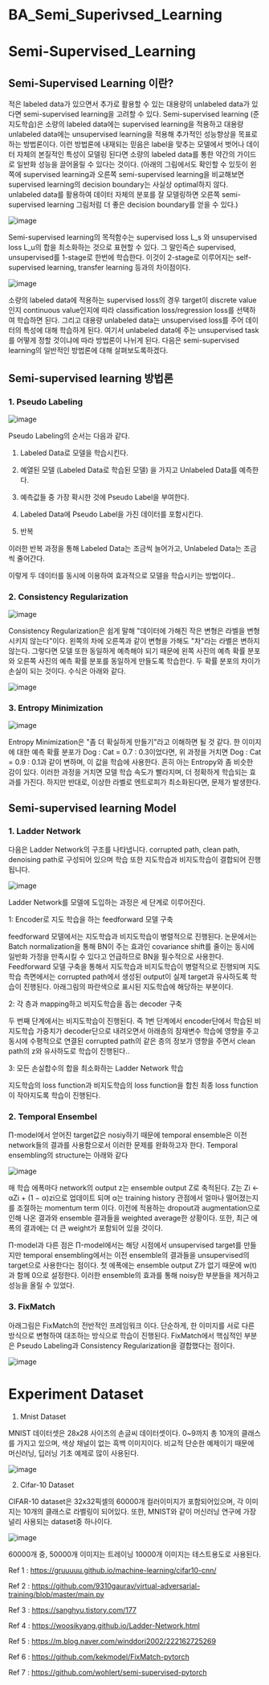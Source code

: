 # BA_Semi_Superivsed_Learning


# Semi-Supervised_Learning
 
 ## Semi-Supervised Learning 이란?
 
 적은 labeled data가 있으면서 추가로 활용할 수 있는 대용량의 unlabeled data가 있다면 semi-supervised learning을 고려할 수 있다. Semi-supervised learning (준지도학습)은 소량의 labeled data에는 supervised learning을 적용하고 대용량 unlabeled data에는 unsupervised learning을 적용해 추가적인 성능향상을 목표로 하는 방법론이다. 이런 방법론에 내재되는 믿음은 label을 맞추는 모델에서 벗어나 데이터 자체의 본질적인 특성이 모델링 된다면 소량의 labeled data를 통한 약간의 가이드로 일반화 성능을 끌어올릴 수 있다는 것이다. (아래의 그림에서도 확인할 수 있듯이 왼쪽에 supervised learning과 오른쪽 semi-supervised learning을 비교해보면 supervised learning의 decision boundary는 사실상 optimal하지 않다. unlabeled data를 활용하여 데이터 자체의 분포를 잘 모델링하면 오른쪽 semi-supervised learning 그림처럼 더 좋은 decision boundary를 얻을 수 있다.)
 
 ![image](https://user-images.githubusercontent.com/71392868/209581111-5b34e5e0-5415-494b-8b03-28e269c20005.png)


Semi-supervised learning의 목적함수는 supervised loss L_s 와 unsupervised loss L_u의 합을 최소화하는 것으로 표현할 수 있다. 그 말인즉슨 supervised, unsupervised를 1-stage로 한번에 학습한다. 이것이 2-stage로 이루어지는 self-supervised learning, transfer learning 등과의 차이점이다.


![image](https://user-images.githubusercontent.com/71392868/209581348-98e805b9-93f2-40dc-9646-cf5558b3f763.png)


소량의 labeled data에 적용하는 supervised loss의 경우 target이 discrete value인지 continuous value인지에 따라 classification loss/regression loss를 선택하여 학습하면 된다. 그리고 대용량 unlabeled data는 unsupervised loss를 주어 데이터의 특성에 대해 학습하게 된다. 여기서 unlabeled data에 주는 unsupervised task를 어떻게 정할 것이냐에 따라 방법론이 나뉘게 된다. 다음은 semi-supervised learning의 일반적인 방법론에 대해 살펴보도록하겠다.


## Semi-supervised learning 방법론


### 1. Pseudo Labeling 

![image](https://user-images.githubusercontent.com/71392868/209639831-5db725b9-e20d-4bf0-9361-62ebbaa8ccfe.png)

Pseudo Labeling의 순서는 다음과 같다.

1) Labeled Data로 모델을 학습시킨다.

2) 예열된 모델 (Labeled Data로 학습된 모델) 을 가지고 Unlabeled Data를 예측한다.

3) 예측값들 중 가장 확시한 것에 Pseudo Label을 부여한다.

4) Labeled Data에 Pseudo Label을 가진 데이터를 포함시킨다.

5) 반복

 
이러한 반복 과정을 통해 Labeled Data는 조금씩 늘어가고, Unlabeled Data는 조금씩 줄어간다.

이렇게 두 데이터를 동시에 이용하여 효과적으로 모델을 학습시키는 방법이다..


### 2. Consistency Regularization

![image](https://user-images.githubusercontent.com/71392868/209640155-a5062174-fd43-4672-bd14-18d536ff370d.png)

Consistency Regularization은 쉽게 말해 "데이터에 가해진 작은 변형은 라벨을 변형시키지 않는다"이다. 왼쪽의 차에 오른쪽과 같이 변형을 가해도 "차"라는 라벨은 변하지 않는다. 그렇다면 모델 또한 동일하게 예측해야 되기 때문에 왼쪽 사진의 예측 확률 분포와 오른쪽 사진의 예측 확률 분포를 동일하게 만들도록 학습한다. 두 확률 분포의 차이가 손실이 되는 것이다. 수식은 아래와 같다.

![image](https://user-images.githubusercontent.com/71392868/209640179-9888b632-805a-473e-82f3-7042dbd124eb.png)


### 3. Entropy Minimization

![image](https://user-images.githubusercontent.com/71392868/209640197-6d05d920-2274-4dc8-a591-bbf2d24b6acf.png)

Entropy Minimization은 "좀 더 확실하게 만들기"라고 이해하면 될 것  같다. 한 이미지에 대한 예측 확률 분포가 Dog : Cat = 0.7 : 0.3이었다면, 위 과정을 거치면 Dog : Cat = 0.9 : 0.1과 같이 변하며, 이 값을 학습에 사용한다. 흔히 아는 Entropy와 좀 비슷한 감이 있다. 이러한 과정을 거치면 모델 학습 속도가 빨라지며, 더 정확하게 학습되는 효과를 가진다. 하지만 반대로, 이상한 라벨로 엔트로피가 최소화된다면, 문제가 발생한다.


## Semi-supervised learning Model

### 1. Ladder Network

다음은 Ladder Network의 구조를 나타냅니다. corrupted path, clean path, denoising path로 구성되어 있으며 학습 또한 지도학습과 비지도학습이 결합되어 진행됩니다.

![image](https://user-images.githubusercontent.com/71392868/209638593-9b5227e8-60b6-41c9-99de-f8ed7b4d787e.png)

Ladder Network를 모델에 도입하는 과정은 세 단계로 이루어진다.

1: Encoder로 지도 학습을 하는 feedforward 모델 구축

feedforward 모델에서는 지도학습과 비지도학습이 병렬적으로 진행된다. 
논문에서는 Batch normalization을 통해 BN이 주는 효과인 covariance shift를 줄이는 동시에 일반화 가정을 만족시킬 수 있다고 언급하므로 BN을 필수적으로 사용한다. Feedforward 모델 구축을 통해서 지도학습과 비지도학습이 병렬적으로 진행되며 지도학습 측면에서는 corrupted path에서 생성된 output이 실제 target과 유사하도록 학습이 진행된다. 아래그림의 파란색으로 표시된 지도학습에 해당하는 부분이다.

2: 각 층과 mapping하고 비지도학습을 돕는 decoder 구축

두 번째 단계에서는 비지도학습이 진행된다. 즉 1번 단계에서 encoder단에서 학습된 비지도학습 가중치가 decoder단으로 내려오면서 아래층의 잠재변수 학습에 영향을 주고 동시에 수평적으로 연결된 corrupted path의 같은 층의 정보가 영향을 주면서 clean path의 z와 유사하도로 학습이 진행된다..

3: 모든 손실합수의 합을 최소화하는 Ladder Network 학습

지도학습의 loss function과 비지도학습의 loss function을 합친 최종 loss function이 작아지도록 학습이 진행된다.



### 2. Temporal Ensembel


Π-model에서 얻어진 target값은 nosiy하기 때문에 temporal ensemble은 이전 network들의 결과를 사용함으로서 이러한 문제를 완화하고자 한다. Temporal ensembling의 structure는 아래와 같다


![image](https://user-images.githubusercontent.com/71392868/209638223-ddb5655f-5912-4be3-8086-2bc1ba98486c.png)

 매 학습 에폭마다 network의 output z는 ensemble output Z로 축적된다. Z는 Zi ← αZi + (1 − α)zi으로 업데이트 되며 α는 training history 관점에서 얼마나 떨어졌는지를 조절하는 momentum term 이다. 이전에 적용하는 dropout과 augmentation으로 인해 나온 결과와 ensemble 결과들을 weighted average한 상황이다. 또한, 최근 에폭의 결과에는 더 큰 weight가 포함되어 있을 것이다. 

 Π-model과 다른 점은 Π-model에서는 해당 시점에서 unsupervised target를 만들지만 temporal ensembling에서는 이전 ensemble의 결과들을 unsupervised의 target으로 사용한다는 점이다. 첫 에폭에는 ensemble output Z가 없기 때문에 w(t)과 함께 0으로 설정한다.  이러한 ensemble의 효과를 통해 noisy한 부분들을 제거하고 성능을 올릴 수 있었다.




### 3. FixMatch


아래그림은 FixMatch의 전반적인 프레임워크 이다. 단순하게, 한 이미지를 서로 다른 방식으로 변형하여 대조하는 방식으로 학습이 진행된다. FixMatch에서 핵심적인 부분은 Pseudo Labeling과 Consistency Regularization을 결합했다는 점이다.

![image](https://user-images.githubusercontent.com/71392868/209638975-9ab7ecab-a0b3-49d7-802b-3e68ab1a205f.png)


# Experiment Dataset

1. Mnist Dataset


MNIST 데이터셋은 28x28 사이즈의 손글씨 데이터셋이다. 0~9까지 총 10개의 클래스를 가지고 있으며, 색상 채널이 없는 흑백 이미지이다. 비교적 단순한 예제이기 때문에 머신러닝, 딥러닝 기초 예제로 많이 사용된다.

![image](https://user-images.githubusercontent.com/71392868/209644183-aa5b5440-a228-4f3f-bdc0-682e1126e77f.png)






2. Cifar-10 Dataset

CIFAR-10 dataset은 32x32픽셀의 60000개 컬러이미지가 포함되어있으며, 각 이미지는 10개의 클래스로 라벨링이 되어있다.
또한, MNIST와 같이 머신러닝 연구에 가장 널리 사용되는 dataset중 하나이다.

![image](https://user-images.githubusercontent.com/71392868/209644242-13729f7c-4ec1-4d8a-ac69-990aa1c2d4fd.png)


60000개 중, 50000개 이미지는 트레이닝 10000개 이미지는 테스트용도로 사용된다.




Ref 1 : https://gruuuuu.github.io/machine-learning/cifar10-cnn/

Ref 2 : https://github.com/9310gaurav/virtual-adversarial-training/blob/master/main.py

Ref 3 : https://sanghyu.tistory.com/177

Ref 4 : https://woosikyang.github.io/Ladder-Network.html

Ref 5 : https://m.blog.naver.com/winddori2002/222162725269

Ref 6 : https://github.com/kekmodel/FixMatch-pytorch

Ref 7 : https://github.com/wohlert/semi-supervised-pytorch
